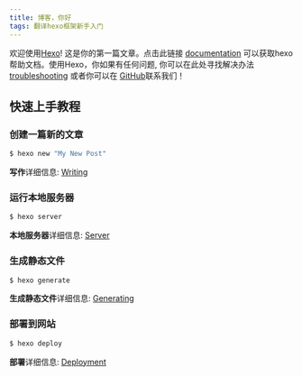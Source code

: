 ```yaml
---
title: 博客，你好
tags: 翻译hexo框架新手入门
---
```

欢迎使用[Hexo](https://hexo.io/)! 这是你的第一篇文章。点击此链接 [documentation](https://hexo.io/docs/) 可以获取hexo帮助文档。使用Hexo，你如果有任何问题, 你可以在此处寻找解决办法[troubleshooting](https://hexo.io/docs/troubleshooting.html) 或者你可以在 [GitHub](https://github.com/hexojs/hexo/issues)联系我们！

## 快速上手教程

### 创建一篇新的文章

``` bash
$ hexo new "My New Post"
```

**写作**详细信息: [Writing](https://hexo.io/docs/writing.html)

### 运行本地服务器

``` bash
$ hexo server
```

**本地服务器**详细信息: [Server](https://hexo.io/docs/server.html)

### 生成静态文件

``` bash
$ hexo generate
```

**生成静态文件**详细信息: [Generating](https://hexo.io/docs/generating.html)

### 部署到网站

``` bash
$ hexo deploy
```

**部署**详细信息: [Deployment](https://hexo.io/docs/one-command-deployment.html)
